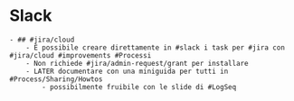 # Slack
	- ## #jira/cloud
		- É possibile creare direttamente in #slack i task per #jira con #jira/cloud #improvements #Processi
		- Non richiede #jira/admin-request/grant per installare
		- LATER documentare con una miniguida per tutti in #Process/Sharing/Howtos
			- possibilmente fruibile con le slide di #LogSeq